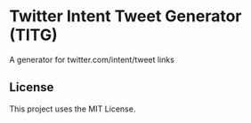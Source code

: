 # Twitter Intent Tweet Generator (TITG)

A generator for twitter.com/intent/tweet links

## License

This project uses the MIT License.